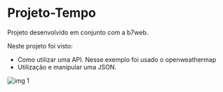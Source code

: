 # **Projeto-Tempo**

Projeto desenvolvido em conjunto com a b7web.

Neste projeto foi visto:

- Como utilizar uma API. Nesse exemplo foi usado o openweathermap
- Utilização e manipular uma JSON.

![img 1](https://user-images.githubusercontent.com/83681373/127529845-f8b2ea90-e29c-4ffd-bf2f-deb1fb36d77c.png)


